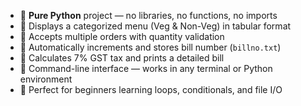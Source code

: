 * 🔸 **Pure Python** project — no libraries, no functions, no imports
* 🔸 Displays a categorized menu (Veg & Non-Veg) in tabular format
* 🔸 Accepts multiple orders with quantity validation
* 🔸 Automatically increments and stores bill number (`billno.txt`)
* 🔸 Calculates 7% GST tax and prints a detailed bill
* 🔸 Command-line interface — works in any terminal or Python environment
* 🔸 Perfect for beginners learning loops, conditionals, and file I/O


